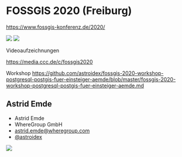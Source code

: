 # FOSSGIS 2020 (Freiburg)

https://www.fossgis-konferenz.de/2020/

![](img/fossgis20-logo.png ) ![](img/postgresql_postgis.png)

Videoaufzeichnungen

https://media.ccc.de/c/fossgis2020


Workshop https://github.com/astroidex/fossgis-2020-workshop-postgresql-postgis-fuer-einsteiger-aemde/blob/master/fossgis-2020-workshop-postgresql-postgis-fuer-einsteiger-aemde.md


## Astrid Emde

* Astrid Emde
* WhereGroup GmbH
* astrid.emde@wheregroup.com
* [@astroidex](https://twitter.com/astroidex)

![](img/WhereGroup.png )



